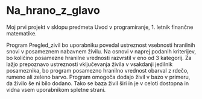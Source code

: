 # Na_hrano_z_glavo

Moj prvi projekt v sklopu predmeta Uvod v programiranje, 1. letnik finančne matematike.

Program Pregled_zivil bo uporabniku povedal ustreznost vsebnosti hranilnih snovi v posameznem nabavnem živilu. Na osnovi v naprej podanih kriterijev, bo količino posamezne hranilne vrednosti razvrstil v eno od 3 kategorij. Za lažjo prepoznavo ustreznosti vključevanja živila  v vsakdanji jedilnik posameznika, bo program posamezno hranilno vrednost obarval z rdečo, rumeno ali zeleno barvo.
Program omogoča  dodajo živil v bazo v primeru, da živilo še ni bilo dodano. Tako se baza živil širi in je v celoti dostopna in vidna vsem uporabnikom spletne strani. 



